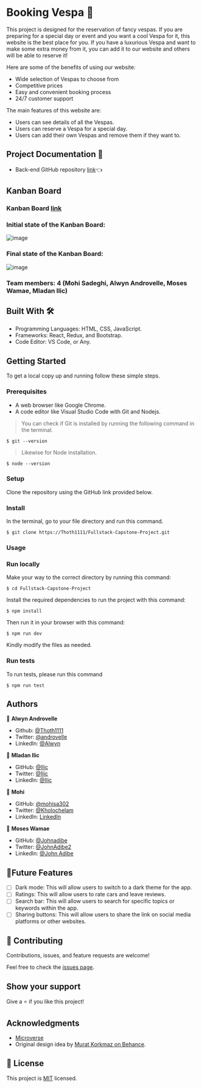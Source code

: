 # Booking Vespa 🛵


This project is designed for the reservation of fancy vespas. If you are preparing for a special day or event and you want a cool Vespa for it, this website is the best place for you. If you have a luxurious Vespa and want to make some extra money from it, you can add it to our website and others will be able to reserve it!

Here are some of the benefits of using our website:

- Wide selection of Vespas to choose from
- Competitive prices
- Easy and convenient booking process
- 24/7 customer support 

The main features of this website are:
 - Users can see details of all the Vespas.
 - Users can reserve a Vespa for a special day.
 - Users can add their own Vespas and remove them if they want to.

## Project Documentation 📄

- Back-end GitHub repository [link](https://github.com/djo1975/Program-Capstone)👈

## Kanban Board

### Kanban Board [link](https://github.com/users/michaelamponsah/projects/4/views/1)

### Initial state of the Kanban Board:
![image](https://github.com/djo1975/Program-Capstone/assets/96848068/69fdee52-3f5a-4279-8ad2-82f484e7005b)

### Final state of the Kanban Board:
![image](https://github.com/djo1975/Program-Capstone/assets/96848068/8a71fce0-f987-4c60-b529-6d692e4e2ab4)


### Team members: 4 (Mohi Sadeghi, Alwyn Androvelle, Moses Wamae, Mladan Ilic)
 
## Built With 🛠️

 - Programming Languages: HTML, CSS, JavaScript.
 - Frameworks: React, Redux, and Bootstrap.
 - Code Editor: VS Code, or Any.
 
## Getting Started
 
To get a local copy up and running follow these simple steps.

### Prerequisites

- A web browser like Google Chrome.
- A code editor like Visual Studio Code with Git and Nodejs.

> You can check if Git is installed by running the following command in the terminal.
```
$ git --version
```
> Likewise for Node installation.
```
$ node --version
```

### Setup

Clone the repository using the GitHub link provided below.

### Install

In the terminal, go to your file directory and run this command.
```
$ git clone https://Thoth1111/Fullstack-Capstone-Project.git
```
### Usage

### Run locally

Make your way to the correct directory by running this command:

```
$ cd Fullstack-Capstone-Project
```

Install the required dependencies to run the project with this command:
```
$ npm install
```

Then run it in your browser with this command:

```
$ npm run dev
```

Kindly modify the files as needed.

### Run tests

To run tests, please run this command
```
$ npm run test
```

## Authors

👤 **Alwyn Androvelle**

- Github: [@Thoth1111](https://github.com/Thoth1111)
- Twitter: [@androvelle](https://twitter.com/androvelle)
- LinkedIn: [@Alwyn](https://linkedin.com/in/alwyn-androvelle-simiyu)
  
👤 **Mladan Ilic**

- GitHub: [@Ilic](https://github.com/djo1975)
- Twitter: [@Ilic](https://twitter.com/MladanIlic)
- LinkedIn: [@Ilic](https://www.linkedin.com/in/mladanilic/)

👤 **Mohi**

- GitHub: [@mohisa302](https://github.com/mohisa302)
- Twitter: [@Kholochelam](https://twitter.com/Kholochelam)
- LinkedIn: [LinkedIn](https://linkedin.com/in/mohadese-sadeghi-692551199/)

👤 **Moses Wamae**

- GitHub: [@Johnadibe](https://github.com/MosDevx)
- Twitter: [@JohnAdibe2](https://twitter.com/MosesWamae7)
- LinkedIn: [@John Adibe](https://www.linkedin.com/in/moses-wamae-a13a67244)

## 🔭Future Features

- [ ] Dark mode: This will allow users to switch to a dark theme for the app.
- [ ] Ratings: This will allow users to rate cars and leave reviews.
- [ ] Search bar: This will allow users to search for specific topics or keywords within the app.
- [ ] Sharing buttons: This will allow users to share the link on social media platforms or other websites.

## 🤝 Contributing

Contributions, issues, and feature requests are welcome!

Feel free to check the [issues page](../../issues/).

## Show your support

Give a ⭐️ if you like this project!

## Acknowledgments
- [Microverse](https://www.microverse.org/)
- Original design idea by [Murat Korkmaz on Behance](https://www.behance.net/muratk).

## 📝 License
This project is [MIT](./LICENSE) licensed.
